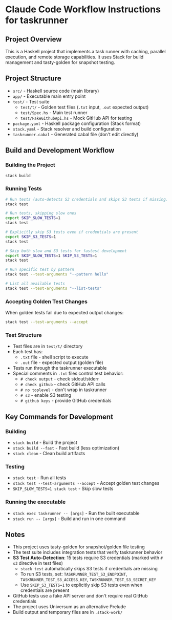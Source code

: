 # Claude Code Workflow Instructions for taskrunner

## Project Overview
This is a Haskell project that implements a task runner with caching, parallel execution, and remote storage capabilities. It uses Stack for build management and tasty-golden for snapshot testing.

## Project Structure
- `src/` - Haskell source code (main library)
- `app/` - Executable main entry point
- `test/` - Test suite
  - `test/t/` - Golden test files (`.txt` input, `.out` expected output)
  - `test/Spec.hs` - Main test runner
  - `test/FakeGithubApi.hs` - Mock GitHub API for testing
- `package.yaml` - Haskell package configuration (Stack format)
- `stack.yaml` - Stack resolver and build configuration
- `taskrunner.cabal` - Generated cabal file (don't edit directly)

## Build and Development Workflow

### Building the Project
```bash
stack build
```

### Running Tests
```bash
# Run tests (auto-detects S3 credentials and skips S3 tests if missing)
stack test

# Run tests, skipping slow ones
export SKIP_SLOW_TESTS=1
stack test

# Explicitly skip S3 tests even if credentials are present
export SKIP_S3_TESTS=1
stack test

# Skip both slow and S3 tests for fastest development
export SKIP_SLOW_TESTS=1 SKIP_S3_TESTS=1
stack test

# Run specific test by pattern
stack test --test-arguments "--pattern hello"

# List all available tests
stack test --test-arguments "--list-tests"
```

### Accepting Golden Test Changes
When golden tests fail due to expected output changes:
```bash
stack test --test-arguments --accept
```

### Test Structure
- Test files are in `test/t/` directory
- Each test has:
  - `.txt` file - shell script to execute
  - `.out` file - expected output (golden file)
- Tests run through the taskrunner executable
- Special comments in `.txt` files control test behavior:
  - `# check output` - check stdout/stderr
  - `# check github` - check GitHub API calls
  - `# no toplevel` - don't wrap in taskrunner
  - `# s3` - enable S3 testing
  - `# github keys` - provide GitHub credentials

## Key Commands for Development

### Building
- `stack build` - Build the project
- `stack build --fast` - Fast build (less optimization)
- `stack clean` - Clean build artifacts

### Testing
- `stack test` - Run all tests
- `stack test --test-arguments --accept` - Accept golden test changes
- `SKIP_SLOW_TESTS=1 stack test` - Skip slow tests

### Running the executable
- `stack exec taskrunner -- [args]` - Run the built executable
- `stack run -- [args]` - Build and run in one command

## Notes
- This project uses tasty-golden for snapshot/golden file testing
- The test suite includes integration tests that verify taskrunner behavior
- **S3 Test Auto-Detection**: 15 tests require S3 credentials (marked with `# s3` directive in test files)
  - `stack test` automatically skips S3 tests if credentials are missing
  - To run S3 tests, set: `TASKRUNNER_TEST_S3_ENDPOINT`, `TASKRUNNER_TEST_S3_ACCESS_KEY`, `TASKRUNNER_TEST_S3_SECRET_KEY`
  - Use `SKIP_S3_TESTS=1` to explicitly skip S3 tests even when credentials are present
- GitHub tests use a fake API server and don't require real GitHub credentials
- The project uses Universum as an alternative Prelude
- Build output and temporary files are in `.stack-work/`
